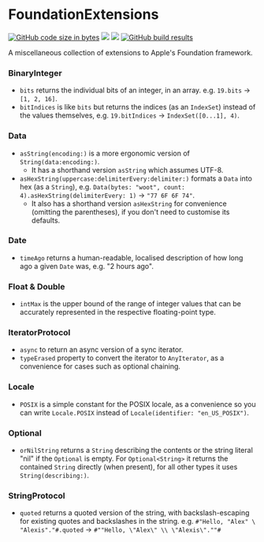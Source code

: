 #  FoundationExtensions

[![GitHub code size in bytes](https://img.shields.io/github/languages/code-size/wadetregaskis/FoundationExtensions.svg)]()
[![](https://img.shields.io/endpoint?url=https%3A%2F%2Fswiftpackageindex.com%2Fapi%2Fpackages%2Fwadetregaskis%2FFoundationExtensions%2Fbadge%3Ftype%3Dplatforms)](https://swiftpackageindex.com/wadetregaskis/FoundationExtensions)
[![](https://img.shields.io/endpoint?url=https%3A%2F%2Fswiftpackageindex.com%2Fapi%2Fpackages%2Fwadetregaskis%2FFoundationExtensions%2Fbadge%3Ftype%3Dswift-versions)](https://swiftpackageindex.com/wadetregaskis/FoundationExtensions)
[![GitHub build results](https://github.com/wadetregaskis/FoundationExtensions/actions/workflows/swift.yml/badge.svg)](https://github.com/wadetregaskis/FoundationExtensions/actions/workflows/swift.yml)

A miscellaneous collection of extensions to Apple's Foundation framework.

### BinaryInteger

* `bits` returns the individual bits of an integer, in an array.  e.g. `19.bits` -> `[1, 2, 16]`.
* `bitIndices` is like `bits` but returns the indices (as an `IndexSet`) instead of the values themselves, e.g. `19.bitIndices` -> `IndexSet([0...1], 4)`.

### Data

* `asString(encoding:)` is a more ergonomic version of `String(data:encoding:)`.
  * It has a shorthand version `asString` which assumes UTF-8.
* `asHexString(uppercase:delimiterEvery:delimiter:)` formats a `Data` into hex (as a `String`), e.g. `Data(bytes: "woot", count: 4).asHexString(delimiterEvery: 1)` -> `"77 6F 6F 74"`.
  * It also has a shorthand version `asHexString` for convenience (omitting the parentheses), if you don't need to customise its defaults.
 
### Date

* `timeAgo` returns a human-readable, localised description of how long ago a given `Date` was, e.g. "2 hours ago".

### Float & Double

* `intMax` is the upper bound of the range of integer values that can be accurately represented in the respective floating-point type.

### IteratorProtocol

* `async` to return an async version of a sync iterator.
* `typeErased` property to convert the iterator to `AnyIterator`, as a convenience for cases such as optional chaining.

### Locale

* `POSIX` is a simple constant for the POSIX locale, as a convenience so you can write `Locale.POSIX` instead of `Locale(identifier: "en_US_POSIX")`.

### Optional

* `orNilString` returns a `String` describing the contents or the string literal "nil" if the `Optional` is empty.  For `Optional<String>` it returns the contained `String` directly (when present), for all other types it uses `String(describing:)`.

### StringProtocol

* `quoted` returns a quoted version of the string, with backslash-escaping for existing quotes and backslashes in the string.  e.g. `#"Hello, "Alex" \ "Alexis"."#.quoted` -> `#""Hello, \"Alex\" \\ \"Alexis\".""#`

